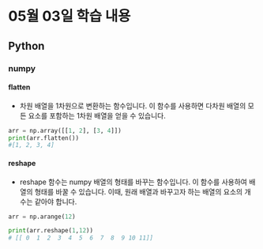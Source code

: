 # 05월 03일 학습 내용
## Python
### numpy
#### flatten
- 차원 배열을 1차원으로 변환하는 함수입니다. 이 함수를 사용하면 다차원 배열의 모든 요소를 포함하는 1차원 배열을 얻을 수 있습니다.
```python
arr = np.array([[1, 2], [3, 4]])
print(arr.flatten())
#[1, 2, 3, 4]
```
#### reshape
- reshape 함수는 numpy 배열의 형태를 바꾸는 함수입니다. 이 함수를 사용하여 배열의 형태를 바꿀 수 있습니다. 이때, 원래 배열과 바꾸고자 하는 배열의 요소의 개수는 같아야 합니다.
```python
arr = np.arange(12)

print(arr.reshape(1,12))
# [[ 0  1  2  3  4  5  6  7  8  9 10 11]]
```




